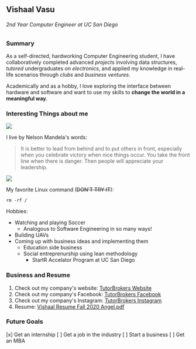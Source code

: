 ## Vishaal Vasu 
###### 2nd Year Computer Engineer at UC San Diego

### Summary
As a self-directed, hardworking Computer Engineering student, I have collaboratively completed advanced _projects_ involving data structures, _tutored_ undergraduates on _electronics_, and applied my knowledge in real-life scenarios through _clubs_ and _business ventures_.

Academically and as a hobby, I love exploring the interface between hardware and software and want to use my skills to **change the world in a meaningful way**.

### Interesting Things about me

![](https://user-images.githubusercontent.com/60710524/103723139-4498ab00-4f86-11eb-8e2a-527f64d713e3.jpg)

I live by Nelson Mandela's words:
> It is better to lead from behind and to put others in front, especially when you celebrate victory when nice things occur. You take the front line when there is danger. Then people will appreciate your leadership.

![](https://user-images.githubusercontent.com/60710524/103723588-44e57600-4f87-11eb-91f0-a9f2d41c2475.jpg)

My favorite Linux command (~~DON'T TRY IT~~):
```
rm -rf /
```
Hobbies:
- Watching and playing Soccer
  - Analogous to Software Engineering in so many ways! 
- Building UAVs
- Coming up with business ideas and implementing them
  - Education side business
  - Social entreprenurship using lean methodology
    - StartR Accelator Program at UC San Diego

### Business and Resume 

1. Check out my company's website: [TutorBrokers Website](https://sites.google.com/view/tutorbrokers)
2. Check out my company's Facebook: [TutorBrokers Facebook](https://www.facebook.com/TutorBrokers-107046161147295/?modal=admin_todo_tour)
3. Check out my company's Instagram: [TutorBrokers Instagram](https://www.instagram.com/tutorbrokers/)
2. Resume: [Vishaal Resume Fall 2020 Angel.pdf](https://github.com/Vishaal1301/CSE110LAB1/files/5773637/Vishaal.Resume.Fall.2020.Angel.pdf)

### Future Goals
 [x] Get an internship
 [ ] Get a job in the industry
 [ ] Start a business
 [ ] Get an MBA

